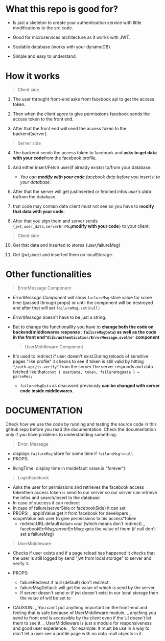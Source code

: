 # What this repo is good for?

- Is just a skeleton to create your authentication service with little modifications to the src code.

- Good for microservices architecture as it works with JWT.

- Scalable database (works with your dynamoDB).

- Simple and easy to understand.

# How it works

> Client side

1. The user throught front-end asks from facebook api to get the access token.

2. Then when the client agree to give permissions facebook sends the access token to the front end.

3. After that the front end will send the access token to the backend(server).

>

> Server side

4. The backend sends the access token to facebook and **asks to get data with your code**from the facebook profile.

5. And either insert/Fetch user(if already exists) to/from your database.

   - _You can **modify with your code** facebook data before you insert it to your database._

6. After that the server will get justInserted or fetched infos _user's data_ to/from the database.

7. that code may contain data client must not see so you have to **modify that data with your code**.

8. After that you sign them and server sends `{jwt,user_data,serverErrMsg`**modify with your code**`}` to your client.

>

> Client side

10. Get that data and inserted to stores {user,failureMsg}

11. Get {jwt,user} and inserted them on localStorage.

# Other functionalities

> ErrorMessage Component

- _ErrorMessage Component_ will show `failureMsg` store value for some time (passed through props) or until the component will be destroyed and after that will set `failureMsg.set(null)`

- _ErrorMessage_ doesn't have to be just a string.

- But to change the functionallity you have to **change both the code on backend(middlewares response : `failureMsgData`) as well as the code in the front end`"$lib/authentication/ErrorMessage.svelte"` component**
  > UserMiddleware Component
- It's used to redirect if user doesn't exist.During reloads of sensitive pages "like profile" it checks to see if token is still valid by hitting `"/auth-api/is-verify"` from the server.The server responds and data fetched like that`const { userData, token, failureMsgData } = parseRes;`
  - `failureMsgData` as discussed previously **can be changed with server code inside middlewares**.

# DOCUMENTATION

Check how we use the code by running and testing the source code in this github repo before you read the documentation.
Check the documentation only if you have problems to understanding something.

> Error_Message

- displays `failureMsg` store for some time if `failureMsg!=null`
- PROPS:

* livingTime: display time in ms(default value is "forever")

> LoginFacebook

- Asks the user for permissions and retrieves the facebook access tokenthen access token is send to our server so our server can retrieve the infos and search/insert to the database
- In case of success it can redirect
- In case of failure(serverSide or facebookSide) it can set <failureMsg  STORE>
- PROPS:
  _ appIdValue:get it from facebook for developers
  _ scopeValue:ask user to give permissions to his access\*token
  - redirectURL:defaultValue==null(which means don't redirect)
    \_ facebookErrMsg,serverErrMsg:<failureMsg  STORE> gets the value of them
    (if null don't set a failureMsg)

> UserMiddleware

- Checks if user exists and if a page reload has happened it checks that the user is still logged by send "jwt from local storage" to server and verify it.
- PROPS:

  - failureRedirect:if null (default) don't redirect.
  - failureMsgDefault:<failureMsg  STORE> will get the value of <failureMsgData> which is send by the server.
  - If server doesn't send <failureMsgData> or if jwt doesn't exist in our local storage then the value of<failureMsg  STORE> will be set to <failureMsgDefault>

- CAUSION:
  _ You can't put anything important on the front-end and feeling that is safe because of UserMiddleware module.
  _ anything you send to front end is accessible by the client even if the UI doesn't let them to see it.
  _ UserMiddleware is just a module for responsiveness and good user experience.
  _ for example:
  It must be use in a way to don't let a user see a profile page with no data
  -null objects in it.
